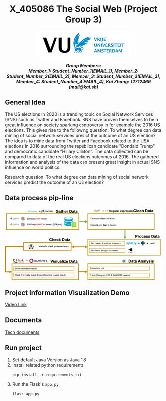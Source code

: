 <h1 align="center">X_405086 The Social Web (Project Group 3)</h1>

<p align="center">
    <img src="./Doc/vu_logo.png" width="300" align="center">
</p>

<p align="center">
    <i>
        <b>
        Group Members: <br>Member_1: Student_Number_1(EMAIL_1), Member_2: Student_Number_2(EMAIL_2), Member_3: Student_Number_3(EMAIL_3), Member_4: Student_Number_4(EMAIL_4), Kai Zhang: 12712469 (mail@kai.sh)
        </b>
    </i>
</p>


## General Idea

The US elections in 2020 is a trending topic on Social Network Services (SNS) such as Twitter and Facebook. SNS have proven themselves to be a great influence on society sparking controversy in for example the 2016 US elections. This gives rise to the following question: To what degree can data mining of social network services predict the outcome of an US election? The idea is to mine data from Twitter and Facebook related to the USA elections in 2016 surrounding the republican candidate "Dondald Trump" and democratic candidate "Hillary Clinton". The data collected can be compared to data of the real US elections outcomes of 2016. The gathered information and analysis of the data can present great insight in actual SNS influence on world politics.

Research question: To what degree can data mining of social network services predict the outcome of an US election?

## Data process pip-line
<p align="center">
    <img src="./Doc/process_pipline.png" width="900" align="center">
</p>

## Project Information Visualization Demo
[Video Link](PLEASE_INSERT_LINK)

## Documents
[Tech documents](./Doc/Tech.pdf)

## Run project
1. Set default Java Version as Java 1.8
2. Install related python requirements
    ```shell
    pip install -r requirements.txt
    ```
3. Run the Flask's `app.py`
    ```shell
    flask app.py
    ```
